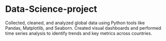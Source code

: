 # Data-Science-project
Collected, cleaned, and analyzed global data using Python tools like Pandas, Matplotlib, and Seaborn. Created visual dashboards and performed time series analysis to identify trends and key metrics across countries.
